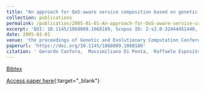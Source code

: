 ```yaml
---
title: "An approach for QoS-aware service composition based on genetic algorithms"
collection: publications
permalink: /publication/2005-01-01-An-approach-for-QoS-aware-service-composition-based-on-genetic-algorithms
excerpt: 'DOI: 10.1145/1068009.1068189, Scopus ID: 2-s2.0-32444451440, Cited by: 681'
date: 2005-01-01
venue: 'the proceedings of Genetic and Evolutionary Computation Conference, GECCO 2005, Proceedings, Washington DC, USA, June 25-29, 2005'
paperurl: 'https://doi.org/10.1145/1068009.1068189'
citation: ' Gerardo Canfora,  Massimiliano Di Penta,  Raffaele Esposito,  Maria Villani, &quot;An approach for QoS-aware service composition based on genetic algorithms.&quot; the proceedings of Genetic and Evolutionary Computation Conference, GECCO 2005, Proceedings, Washington DC, USA, June 25-29, 2005, 2005.'
---
```

[Bibtex](https://dblp.org/rec/bib/conf/gecco/CanforaPEV05)

[Access paper here](https://doi.org/10.1145/1068009.1068189){:target="_blank"}
